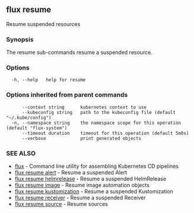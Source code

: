 ## flux resume

Resume suspended resources

### Synopsis

The resume sub-commands resume a suspended resource.

### Options

```
  -h, --help   help for resume
```

### Options inherited from parent commands

```
      --context string      kubernetes context to use
      --kubeconfig string   path to the kubeconfig file (default "~/.kube/config")
  -n, --namespace string    the namespace scope for this operation (default "flux-system")
      --timeout duration    timeout for this operation (default 5m0s)
      --verbose             print generated objects
```

### SEE ALSO

* [flux](flux.md)	 - Command line utility for assembling Kubernetes CD pipelines
* [flux resume alert](flux_resume_alert.md)	 - Resume a suspended Alert
* [flux resume helmrelease](flux_resume_helmrelease.md)	 - Resume a suspended HelmRelease
* [flux resume image](flux_resume_image.md)	 - Resume image automation objects
* [flux resume kustomization](flux_resume_kustomization.md)	 - Resume a suspended Kustomization
* [flux resume receiver](flux_resume_receiver.md)	 - Resume a suspended Receiver
* [flux resume source](flux_resume_source.md)	 - Resume sources

